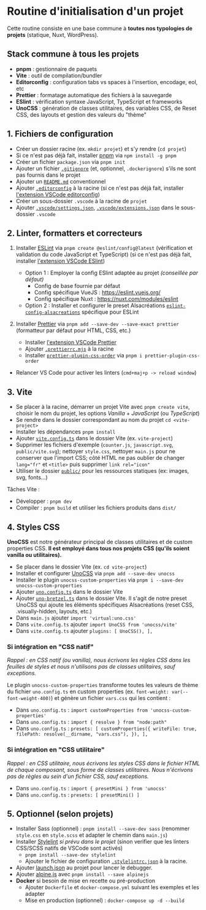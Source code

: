 # Routine d'initialisation d'un projet

Cette routine consiste en une base commune à **toutes nos typologies de projets** (statique, Nuxt, WordPress).

## Stack commune à tous les projets

- **pnpm** : gestionnaire de paquets
- **Vite** : outil de compilation/bundler
- **Editorconfig** : configuration tabs vs spaces à l'insertion, encodage, eol, etc
- **Prettier** : formatage automatique des fichiers à la sauvegarde
- **ESlint** : vérification syntaxe JavaScript, TypeScript et frameworks
- **UnoCSS** : génération de classes utilitaires, des variables CSS, de Reset CSS, des layouts et gestion des valeurs du "thème"

## 1. Fichiers de configuration

- Créer un dossier racine (ex. `mkdir projet`) et s'y rendre (`cd projet`)
- Si ce n'est pas déjà fait, installer [pnpm](https://pnpm.io/fr/installation) via `npm install -g pnpm`
- Créer un fichier `package.json` via `pnpm init`
- Ajouter un fichier [`.gitignore`](../configs/.gitignore) (et, optionnel, `.dockerignore`) s'ils ne sont pas fournis dans le projet
- Ajouter un [`README.md`](../configs/README.md) conventionnel
- Ajouter [`.editorconfig`](../configs/.editorconfig) à la racine (si ce n'est pas déjà fait, installer [l'extension VSCode editorconfig](https://marketplace.visualstudio.com/items?itemName=EditorConfig.EditorConfig))
- Créer un sous-dossier `.vscode` à la racine de `projet`
- Ajouter [`.vscode/settings.json`](../configs/.vscode/settings.json), [`.vscode/extensions.json`](../configs/.vscode/extensions.json) dans le sous-dossier `.vscode`

## 2. Linter, formatters et correcteurs

1. Installer [ESLint](https://eslint.org/docs/latest/user-guide/getting-started) via `pnpm create @eslint/config@latest` (vérification et validation du code JavaScript et TypeScript) (si ce n'est pas déjà fait, installer [l'extension VSCode ESlint](https://marketplace.visualstudio.com/items?itemName=dbaeumer.vscode-eslint))
    - Option 1 : Employer la config ESlint adaptée au projet *(conseillée par défaut)*
      - Config de base fournie par défaut
      - Config spécifique VueJS : <https://eslint.vuejs.org/>
      - Config spécifique Nuxt : <https://nuxt.com/modules/eslint>
    - Option 2 : Installer et configurer le preset Alsacréations [`eslint-config-alsacreations`](https://www.npmjs.com/package/eslint-config-alsacreations) spécifique pour ESLint

2. Installer [Prettier](https://prettier.io/docs/en/install.html) via `pnpm add --save-dev --save-exact prettier` (formatteur par défaut pour HTML, CSS, etc.)
    - Installer [l'extension VSCode Prettier](https://marketplace.visualstudio.com/items?itemName=esbenp.prettier-vscode)
    - Ajouter [`.prettierrc.mjs`](../configs/.prettierrc.mjs) à la racine
    - Installer [`prettier-plugin-css-order`](https://www.npmjs.com/package/prettier-plugin-css-order) via `pnpm i prettier-plugin-css-order`

- Relancer VS Code pour activer les linters (`cmd+maj+p -> reload window`)

## 3. Vite

- Se placer à la racine, démarrer un projet Vite avec `pnpm create vite`, choisir le nom du projet, les options *Vanilla* + *JavaScript* (ou *TypeScript*)
- Se rendre dans le dossier correspondant au nom du projet `cd <vite-project>`
- Installer les dépendances `pnpm install`
- Ajouter [`vite.config.ts`](../configs/vite.config.ts) dans le dossier Vite (ex. `vite-project`)
- Supprimer les fichiers d'exemple (`counter.js`, `javascript.svg`, `public/vite.svg`); nettoyer `style.css`, nettoyer `main.js` pour ne conserver que l'import CSS; côté HTML ne pas oublier de changer `lang="fr"` et `<title>` puis supprimer `link rel="icon"`
- Utiliser le dossier [`public/`](https://vitejs.dev/guide/assets.html#the-public-directory) pour les ressources statiques (ex: images, svg, fonts…)

Tâches Vite :

- Développer : `pnpm dev`
- Compiler : `pnpm build` et utiliser les fichiers produits dans `dist/`

## 4. Styles CSS

**UnoCSS** est notre générateur principal de classes utilitaires et de custom properties CSS. **Il est employé dans tous nos projets CSS (qu'ils soient vanilla ou utilitaires).**

- Se placer dans le dossier Vite (ex. `cd vite-project`)
- Installer et configurer [UnoCSS](https://unocss.dev/) via `pnpm add --save-dev unocss`
- Installer le plugin `unocss-custom-properties` via `pnpm i --save-dev unocss-custom-properties`
- Ajouter [`uno.config.ts`](../configs/uno.config.ts) dans le dossier Vite
- Ajouter [`uno-bretzel.ts`](../configs/uno-bretzel.ts) dans le dossier Vite. Il s'agit de notre preset UnoCSS qui ajoute les éléments spécifiques Alsacréations (reset CSS, .visually-hidden, layouts, etc.)
- Dans `main.js` ajouter `import 'virtual:uno.css'`
- Dans `vite.config.ts` ajouter `import UnoCSS from 'unocss/vite'`
- Dans `vite.config.ts` ajouter `plugins: [ UnoCSS(), ],`

### Si intégration en "CSS natif"

*Rappel : en CSS natif (ou vanilla), nous écrivons les règles CSS dans les feuilles de styles et nous n'utilisons pas de classes utilitaires, sauf exceptions.*

Le plugin `unocss-custom-properties` transforme toutes les valeurs de thème du fichier `uno.config.ts` en custom properties (ex. `font-weight: var(--font-weight-400)`) et génère un fichier `vars.css` qui les contient :

- Dans `uno.config.ts` : `import customProperties from 'unocss-custom-properties'`
- Dans `uno.config.ts` : `import { resolve } from "node:path"`
- Dans `uno.config.ts` : `presets: [ customProperties({ writeFile: true, filePath: resolve(__dirname, "vars.css"), }), ],`

### Si intégration en "CSS utilitaire"

*Rappel : en CSS utilitaire, nous écrivons les styles CSS dans le fichier HTML de chaque composant, sous forme de classes utilitaires. Nous n'écrivons pas de règles au sein d'un fichier CSS, sauf exceptions.*

- Dans `uno.config.ts` : `import { presetMini } from 'unocss'`
- Dans `uno.config.ts` : `presets: [ presetMini() ]`

## 5. Optionnel (selon projets)

- Installer Sass (optionnel) : `pnpm install --save-dev sass` (renommer `style.css` en `style.scss` et adapter le chemin dans `main.js`)
- Installer [Stylelint](https://stylelint.io/user-guide/get-started) *si prévu dans le projet* (sinon verifier que les linters CSS/SCSS natifs de VSCode sont activés)
  - `pnpm install --save-dev stylelint`
  - Ajouter le fichier de configuration [`.stylelintrc.json`](../configs/.stylelintrc.json) à la racine.
- Ajouter [launch.json](https://code.visualstudio.com/docs/editor/debugging#_launch-configurations) au projet pour lancer le debugger.
- Ajouter [alpine.js](https://alpinejs.dev/essentials/installation) avec `pnpm install --save alpinejs`
- **Docker** si besoin de mise en recette ou pré-production
  - Ajouter `Dockerfile` et `docker-compose.yml` suivant les exemples et les adapter
  - Mise en production (optionnel) : `docker-compose up -d --build`

